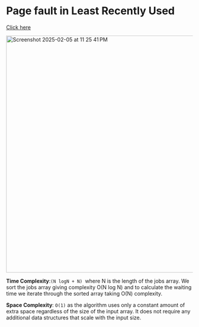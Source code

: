# Page fault in Least Recently Used 
[Click here](https://www.geeksforgeeks.org/problems/page-faults-in-lru5603/1?utm_source=youtube&utm_medium=collab_striver_ytdescription&utm_campaign=page-faults-in-lru)



<img width="640" alt="Screenshot 2025-02-05 at 11 25 41 PM" src="https://github.com/user-attachments/assets/78c608d9-c7b7-44a1-a40c-cb247444a2c6" />


**Time Complexity**:`(N logN + N) `where N is the length of the jobs array. We sort the jobs array giving complexity O(N log N) and to calculate the waiting time we iterate through the sorted array taking O(N) complexity.

**Space Complexity**: `O(1)` as the algorithm uses only a constant amount of extra space regardless of the size of the input array. It does not require any additional data structures that scale with the input size.
